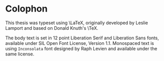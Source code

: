 # Colophon

This thesis was typeset using \LaTeX, originally developed by Leslie
Lamport and based on Donald Knuth's \TeX.

The body text is set in 12 point Liberation Serif and Liberation Sans fonts,
available under SIL Open Font License, Version 1.1. Monospaced text is using
``Inconsolata`` font designed by Raph Levien and available under the same
license.
